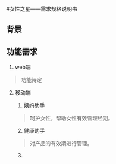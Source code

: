 #女性之星——需求规格说明书
## 背景 ##
## 功能需求 ##
1. web端
>功能待定

2. 移动端
	1. 姨妈助手
	>呵护女性，帮助女性有效管理经期。
	
	2. 健康助手
	>对产品的有效期进行管理。
	3. 